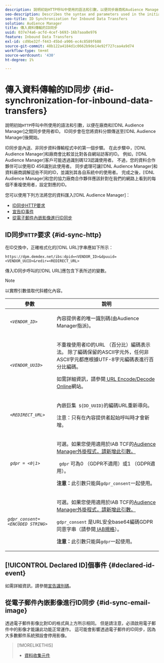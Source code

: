```yaml
---
description: 說明初始HTTP呼叫中使用的語法和引數，以便同步廠商和Audience Manager之間的使用者ID。 ID同步可在您將資料分類法傳送至Audience Manager後開始。
seo-description: Describes the syntax and parameters used in the initial HTTP call to synchronize user IDs between a vendor and Audience Manager. ID synchronization can begin after you send your data taxonomy to Audience Manager.
seo-title: ID Synchronization for Inbound Data Transfers
solution: Audience Manager
title: 傳入資料傳輸的ID同步
uuid: 037e74a6-acfd-4cef-b693-16b7aaa8e976
feature: Inbound Data Transfers
exl-id: cd9be32f-f443-45bd-a906-ec4c8589f608
source-git-commit: 48b122a4184d1c0662b9de14e92f727caa4a9d74
workflow-type: tm+mt
source-wordcount: '430'
ht-degree: 1%

---
```


# 傳入資料傳輸的ID同步 {#id-synchronization-for-inbound-data-transfers}

說明初始`HTTP`呼叫中所使用的語法和引數，以便在廠商和[!DNL Audience Manager]之間同步使用者ID。 ID同步會在您將資料分類傳送至[!DNL Audience Manager]後開始。

ID同步是內送、非同步資料傳輸程式中的第一個步驟。 在此步驟中，[!DNL Audience Manager]和廠商會比較並比對各自網站訪客的ID。 例如，[!DNL Audience Manager]客戶可能透過識別碼123認識使用者。 不過，您的資料合作夥伴可以使用ID 456識別此使用者。 同步處理可讓[!DNL Audience Manager]和資料廠商調解這些不同的ID，並識別其各自系統中的使用者。 完成之後，[!DNL Audience Manager]和您的協力廠商合作夥伴應該針對在我們的網路上看到的每個不重複使用者，設定對應的ID。

您可以使用下列方法將您的資料匯入[!DNL Audience Manager]：

* [ID同步HTTP要求](../../../integration/sending-audience-data/batch-data-transfer-explained/id-sync-http.md#id-sync-http)
* [宣告ID事件](../../../integration/sending-audience-data/batch-data-transfer-explained/id-sync-http.md#declared-id-event)
* [從電子郵件內嵌影像進行ID同步](../../../integration/sending-audience-data/batch-data-transfer-explained/id-sync-http.md#id-sync-email-image)

## ID同步`HTTP`要求 {#id-sync-http}

在ID交換中，正確格式化的[!DNL URL]字串應如下所示：

```
https://dpm.demdex.net/ibs:dpid=<VENDOR_ID>&dpuuid=<VENDOR_UUID>&redir=<REDIRECT_URL>
```

傳入ID同步呼叫的[!DNL URL]應包含下表所述的變數。

>[!NOTE]
>
>以實際引數值取代斜體化內容。

<table id="table_EB9F4246E2A34ABB8ED06EA458EB186F"> 
 <thead> 
  <tr> 
   <th colname="col1" class="entry"> 參數 </th> 
   <th colname="col2" class="entry"> 說明 </th> 
  </tr> 
 </thead>
 <tbody> 
  <tr> 
   <td colname="col1"> <code> <i>&lt;VENDOR_ID&gt;</i> </code> </td> 
   <td colname="col2"> <p>內容提供者的唯一識別碼(由<span class="keyword">Audience Manager</span>指派)。 </p> </td> 
  </tr> 
  <tr> 
   <td colname="col1"> <code> <i>&lt;VENDOR_UUID&gt;</i> </code> </td> 
   <td colname="col2"> <p>不重複使用者ID的URL （百分比）編碼表示法。 除了編碼保留的ASCII字元外，任何非ASCII字元都應根據UTF-8字元編碼表進行百分比編碼。 </p> <p>如需詳細資訊，請參閱<a href="https://www.url-encode-decode.com" format="http" scope="external"> URL Encode/Decode Online</a>網站。 </p> </td> 
  </tr> 
  <tr> 
   <td colname="col1"> <code> <i>&lt;REDIRECT_URL&gt;</i> </code> </td> 
   <td colname="col2"> <p>內嵌巨集<code> ${DD_UUID}</code>的編碼URL重新導向。 </p> <p>注意：只有在內容提供者起始呼叫時才會新增。 </p> </td> 
  </tr> 
  <tr> 
   <td colname="col1"> <code> <i>gdpr = &lt;0|1&gt;</i> </code> </td> 
   <td colname="col2"> <p>可選。如果您使用適用於IAB TCF的<a href="../../../overview/data-security-and-privacy/aam-iab-plugin.md">Audience Manager外掛程式，請新增此引數。</a></p> <p><code> gdpr</code> 可為0 （GDPR不適用）或1 （GDPR適用）。 </p> <p> <b>注意：</b>此引數只能與<code>gdpr_consent</code>一起使用。</p></td> 
  </tr> 
  <tr> 
   <td colname="col1"> <code><i>gdpr_consent=&lt;ENCODED STRING&gt;</i> </code> </td> 
   <td colname="col2"> <p>可選。如果您使用適用於IAB TCF的<a href="../../../overview/data-security-and-privacy/aam-iab-plugin.md">Audience Manager外掛程式，請新增此引數。</a></p> <p><code>gdpr_consent</code> 是URL安全base64編碼GDPR同意字串（請參閱<a href="https://github.com/InteractiveAdvertisingBureau/GDPR-Transparency-and-Consent-Framework/blob/master/URL-based%20Consent%20Passing_%20Framework%20Guidance.md#specifications" format="http" scope="external"> IAB規格</a>）。 </p> <p> <b>注意：</b>此引數只能與<code>gdpr</code>一起使用。</p> </td> 
  </tr> 
 </tbody> 
</table>

## [!UICONTROL Declared ID]個事件 {#declared-id-event}

如需詳細資訊，請參閱[宣告識別碼](../../../features/declared-ids.md)。

## 從電子郵件內嵌影像進行ID同步 {#id-sync-email-image}

透過電子郵件影像比對ID的格式與上方所示相同。 但是請注意，必須啟用電子郵件中的影像才能讓此功能正常運作。 這可能會影響透過電子郵件的ID同步，因為大多數郵件系統預設會停用影像。

>[!MORELIKETHIS]
>
>* [資料收集元件](../../../reference/system-components/components-data-collection.md)
